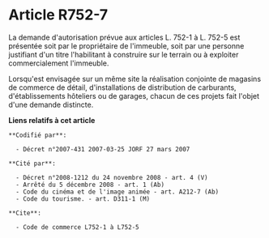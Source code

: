 # Article R752-7

La demande d'autorisation prévue aux articles L. 752-1 à L. 752-5 est présentée soit par le propriétaire de l'immeuble, soit
par une personne justifiant d'un titre l'habilitant à construire sur le terrain ou à exploiter commercialement l'immeuble.

Lorsqu'est envisagée sur un même site la réalisation conjointe de magasins de commerce de détail, d'installations de
distribution de carburants, d'établissements hôteliers ou de garages, chacun de ces projets fait l'objet d'une demande
distincte.

**Liens relatifs à cet article**

	**Codifié par**:

	  - Décret n°2007-431 2007-03-25 JORF 27 mars 2007

	**Cité par**:

	  - Décret n°2008-1212 du 24 novembre 2008 - art. 4 (V)
	  - Arrêté du 5 décembre 2008 - art. 1 (Ab)
	  - Code du cinéma et de l'image animée - art. A212-7 (Ab)
	  - Code du tourisme. - art. D311-1 (M)

	**Cite**:

	  - Code de commerce L752-1 à L752-5
